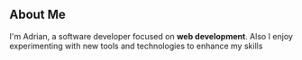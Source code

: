 ## About Me

I'm Adrian, a software developer focused on **web development**. Also I enjoy experimenting with new tools and technologies to enhance my skills
